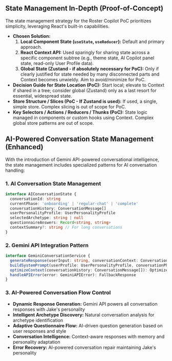 ## State Management In-Depth (Proof-of-Concept)

The state management strategy for the Roster Copilot PoC prioritizes simplicity, leveraging React's built-in capabilities.

  * **Chosen Solution:**
    1.  **Local Component State (`useState`, `useReducer`):** Default and primary approach.
    2.  **React Context API:** Used sparingly for sharing state across a specific component subtree (e.g., theme state, AI Copilot panel state, read-only User Profile data).
    3.  **Global State (Zustand - if absolutely necessary for PoC):** Only if clearly justified for state needed by many disconnected parts and Context becomes unwieldy. Aim to avoid/minimize for PoC.
  * **Decision Guide for State Location (PoC):** Start local; elevate to Context if shared in a tree; consider global (Zustand) only as a last resort for essential, widespread state.
  * **Store Structure / Slices (PoC - If Zustand is used):** If used, a single, simple store. Complex slicing is out of scope for PoC.
  * **Key Selectors / Actions / Reducers / Thunks (PoC):** State logic managed in components or custom hooks using Context. Complex global store patterns are out of scope.

## AI-Powered Conversation State Management (Enhanced)

With the introduction of Gemini API-powered conversational intelligence, the state management includes specialized patterns for AI conversation handling:

### **1. AI Conversation State Management**
```typescript
interface AIConversationState {
  conversationId: string
  currentPhase: 'onboarding' | 'regular-chat' | 'complete'
  conversationHistory: ConversationMessage[]
  userPersonalityProfile: UserPersonalityProfile
  selectedArchetype: string | null
  questionnaireAnswers: Record<string, string>
  contextSummary?: string // For long conversations
}
```

### **2. Gemini API Integration Pattern**
```typescript
interface GeminiConversationService {
  generateResponse(userInput: string, conversationContext: ConversationContext): Promise<AIResponse>
  buildSystemPrompt(userProfile: UserPersonalityProfile, conversationPhase: string): string
  optimizeContext(conversationHistory: ConversationMessage[]): OptimizedContext
  handleAPIError(error: GeminiAPIError): FallbackResponse
}
```

### **3. AI-Powered Conversation Flow Control**
* **Dynamic Response Generation:** Gemini API powers all conversation responses with Jake's personality
* **Intelligent Archetype Discovery:** Natural conversation analysis for archetype identification
* **Adaptive Questionnaire Flow:** AI-driven question generation based on user responses and style
* **Conversation Intelligence:** Context-aware responses with memory and personality adaptation
* **Error Recovery:** AI-powered conversation repair maintaining Jake's personality